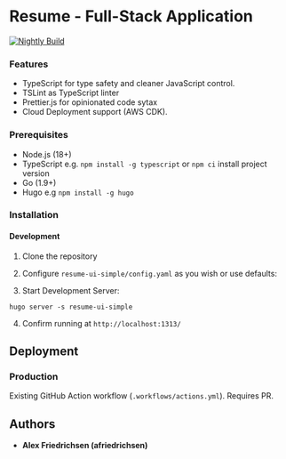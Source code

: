 # Resume - Full-Stack Application

[![Nightly Build](https://github.com/afriedrichsen/resumeApp/actions/workflows/actions.yml/badge.svg)](https://github.com/afriedrichsen/resumeApp/actions/workflows/actions.yml)

<!-- [![Coverage Status](https://coveralls.io/repos/github/afriedrichsen/resumeApp/badge.svg?branch=master)](https://coveralls.io/github/afriedrichsen/resumeApp?branch=master) -->

### Features

- TypeScript for type safety and cleaner JavaScript control.
- TSLint as TypeScript linter
- Prettier.js for opinionated code sytax
- Cloud Deployment support (AWS CDK).

### Prerequisites

- Node.js (18+)
- TypeScript e.g. `npm install -g typescript` or `npm ci` install project version
- Go (1.9+)
- Hugo e.g `npm install -g hugo`

### Installation

#### Development

1. Clone the repository

2. Configure `resume-ui-simple/config.yaml` as you wish or use defaults:

3. Start Development Server:

```
hugo server -s resume-ui-simple
```

4. Confirm running at `http://localhost:1313/`

## Deployment

### Production

Existing GitHub Action workflow (`.workflows/actions.yml`). Requires PR.

## Authors

- **Alex Friedrichsen (afriedrichsen)**
